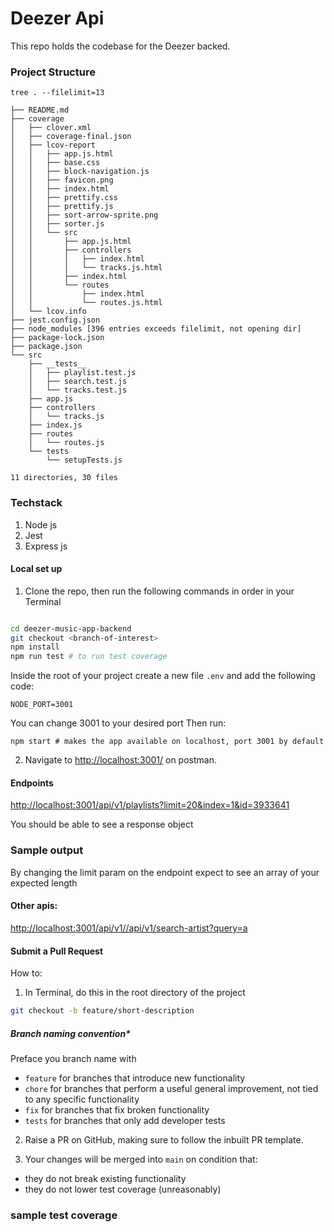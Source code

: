 # Deezer Api

This repo holds the codebase for the Deezer backed.

### Project Structure

```
tree . --filelimit=13

├── README.md
├── coverage
│   ├── clover.xml
│   ├── coverage-final.json
│   ├── lcov-report
│   │   ├── app.js.html
│   │   ├── base.css
│   │   ├── block-navigation.js
│   │   ├── favicon.png
│   │   ├── index.html
│   │   ├── prettify.css
│   │   ├── prettify.js
│   │   ├── sort-arrow-sprite.png
│   │   ├── sorter.js
│   │   └── src
│   │       ├── app.js.html
│   │       ├── controllers
│   │       │   ├── index.html
│   │       │   └── tracks.js.html
│   │       ├── index.html
│   │       └── routes
│   │           ├── index.html
│   │           └── routes.js.html
│   └── lcov.info
├── jest.config.json
├── node_modules [396 entries exceeds filelimit, not opening dir]
├── package-lock.json
├── package.json
└── src
    ├── __tests__
    │   ├── playlist.test.js
    │   ├── search.test.js
    │   └── tracks.test.js
    ├── app.js
    ├── controllers
    │   └── tracks.js
    ├── index.js
    ├── routes
    │   └── routes.js
    └── tests
        └── setupTests.js

11 directories, 30 files
```

### Techstack

1. Node js
2. Jest
3. Express js

#### Local set up

1. Clone the repo, then run the following commands in order in your Terminal


```bash

cd deezer-music-app-backend
git checkout <branch-of-interest>
npm install
npm run test # to run test coverage

```
Inside the root of your project create a new file ```.env``` and add the following code:
```
NODE_PORT=3001
```
You can change 3001 to your desired port 
Then run:
```
npm start # makes the app available on localhost, port 3001 by default

```

2. Navigate to [http://localhost:3001/](http://localhost:3001/) on postman.
#### Endpoints 
[http://localhost:3001/api/v1/playlists?limit=20&index=1&id=3933641](http://localhost:3001/api/v1/playlists?limit=20&index=1&id=3933641)

You should be able to see a response object
### Sample output

By changing the limit param on the endpoint expect to see an array of your expected length
#### Other apis:
[http://localhost:3001/api/v1//api/v1/search-artist?query=a](http://localhost:3001/api/v1/search-artist?query=a)

#### Submit a Pull Request

How to:

1. In Terminal, do this in the root directory of the project

```bash
git checkout -b feature/short-description 
```

##### Branch naming convention\*

Preface you branch name with

- `feature` for branches that introduce new functionality
- `chore` for branches that perform a useful general improvement, not tied to any specific functionality
- `fix` for branches that fix broken functionality
- `tests` for branches that only add developer tests

2. Raise a PR on GitHub, making sure to follow the inbuilt PR template.

3. Your changes will be merged into `main` on condition that:

- they do not break existing functionality
- they do not lower test coverage (unreasonably)
### sample test coverage
